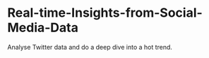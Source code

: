 # Real-time-Insights-from-Social-Media-Data
Analyse Twitter data and do a deep dive into a hot trend.
